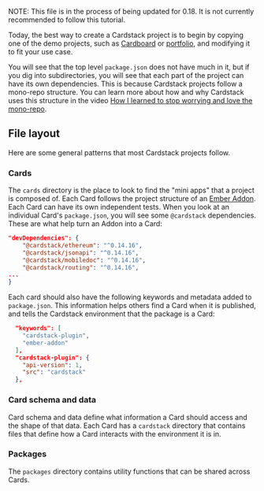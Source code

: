 NOTE: This file is in the process of being updated for 0.18. It is not currently recommended to follow this tutorial.

Today, the best way to create a Cardstack project is to begin by copying one of the demo projects, such as [Cardboard](https://github.com/cardstack/cardboard) or [portfolio](https://github.com/cardstack/portfolio),
and modifying it to fit your use case.

You will see that the top level `package.json` does not have much in it,
but if you dig into subdirectories, you will see that each part of the project
can have its own dependencies.
This is because Cardstack projects follow a mono-repo structure.
You can learn more about how and why Cardstack uses this structure in the video
[How I learned to stop worrying and love the mono-repo](https://www.youtube.com/watch?v=Q7QPqEAGu_U&list=PLE7tQUdRKcyYWLWrHgmWsvzsQBSWCLHYL&index=24&t=0s).

## File layout

Here are some general patterns that most Cardstack projects follow.

### Cards

The `cards` directory is the place to look to find the "mini apps" that
a project is composed of.
Each Card follows the project structure of an [Ember Addon](https://cli.emberjs.com/release/writing-addons/).
Each Card can have its own independent tests.
When you look at an individual Card's `package.json`, you will see some `@cardstack` dependencies. These are what help turn an Addon into a Card:

```json
"devDependencies": {
    "@cardstack/ethereum": "^0.14.16",
    "@cardstack/jsonapi": "^0.14.16",
    "@cardstack/mobiledoc": "^0.14.16",
    "@cardstack/routing": "^0.14.16",
...
}
```

Each card should also have the following keywords and metadata added to `package.json`. This information helps others find a Card when it is published, and tells the Cardstack environment that the package is a Card:

```json
  "keywords": [
    "cardstack-plugin",
    "ember-addon"
  ],
  "cardstack-plugin": {
    "api-version": 1,
    "src": "cardstack"
  },
```

### Card schema and data

Card schema and data define what information a Card should access and
the shape of that data. Each Card has a `cardstack` directory
that contains files that define how a Card interacts with the environment
it is in.

### Packages

The `packages` directory contains utility functions that can be
shared across Cards.